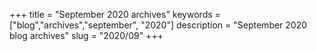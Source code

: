 +++
title = "September 2020 archives"
keywords = ["blog","archives","september", "2020"]
description = "September 2020 blog archives"
slug = "2020/09"
+++